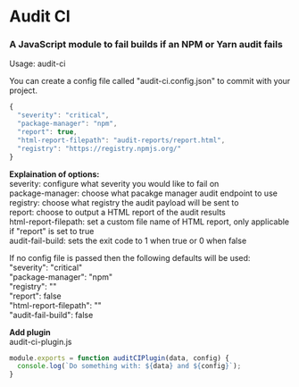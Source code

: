 # Audit CI
### A JavaScript module to fail builds if an NPM or Yarn audit fails

Usage: audit-ci

You can create a config file called "audit-ci.config.json" to commit with your project.
```javascript
{
  "severity": "critical",
  "package-manager": "npm",
  "report": true,
  "html-report-filepath": "audit-reports/report.html",
  "registry": "https://registry.npmjs.org/"
}
```

**Explaination of options:** <br>
severity: configure what severity you would like to fail on <br>
package-manager: choose what pacakge manager audit endpoint to use <br>
registry: choose what registry the audit payload will be sent to <br>
report: choose to output a HTML report of the audit results <br>
html-report-filepath: set a custom file name of HTML report, only applicable if "report" is set to true <br>
audit-fail-build: sets the exit code to 1 when true or 0 when false <br>

If no config file is passed then the following defaults will be used: <br>
"severity": "critical" <br>
"package-manager": "npm" <br>
"registry": "" <br>
"report": false <br>
"html-report-filepath": "" <br>
"audit-fail-build": false <br>

**Add plugin** <br>
audit-ci-plugin.js <br>
```javascript
module.exports = function auditCIPlugin(data, config) {
  console.log(`Do something with: ${data} and ${config}`);
}
```
  
